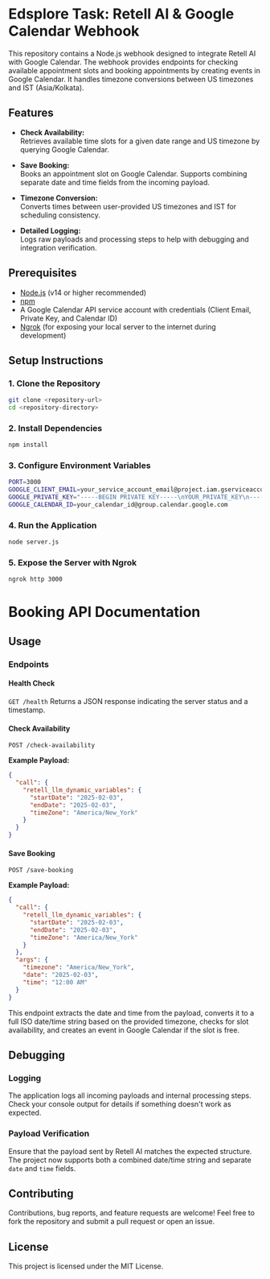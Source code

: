 # Edsplore Task: Retell AI & Google Calendar Webhook

This repository contains a Node.js webhook designed to integrate Retell AI with Google Calendar. The webhook provides endpoints for checking available appointment slots and booking appointments by creating events in Google Calendar. It handles timezone conversions between US timezones and IST (Asia/Kolkata).

## Features

- **Check Availability:**  
  Retrieves available time slots for a given date range and US timezone by querying Google Calendar.
  
- **Save Booking:**  
  Books an appointment slot on Google Calendar. Supports combining separate date and time fields from the incoming payload.
  
- **Timezone Conversion:**  
  Converts times between user-provided US timezones and IST for scheduling consistency.

- **Detailed Logging:**  
  Logs raw payloads and processing steps to help with debugging and integration verification.

## Prerequisites

- [Node.js](https://nodejs.org/) (v14 or higher recommended)
- [npm](https://www.npmjs.com/)
- A Google Calendar API service account with credentials (Client Email, Private Key, and Calendar ID)
- [Ngrok](https://ngrok.com/) (for exposing your local server to the internet during development)

## Setup Instructions

### 1. Clone the Repository

```bash
git clone <repository-url>
cd <repository-directory>
```
### 2. Install Dependencies
```bash
npm install
```

### 3. Configure Environment Variables
```bash
PORT=3000
GOOGLE_CLIENT_EMAIL=your_service_account_email@project.iam.gserviceaccount.com
GOOGLE_PRIVATE_KEY="-----BEGIN PRIVATE KEY-----\nYOUR_PRIVATE_KEY\n-----END PRIVATE KEY-----\n"
GOOGLE_CALENDAR_ID=your_calendar_id@group.calendar.google.com
```
### 4. Run the Application
``` bash
node server.js
```

### 5. Expose the Server with Ngrok
``` bash
ngrok http 3000
```

# Booking API Documentation

## Usage

### Endpoints

#### Health Check
`GET /health`
Returns a JSON response indicating the server status and a timestamp.

#### Check Availability
`POST /check-availability`

**Example Payload:**
```json
{
  "call": {
    "retell_llm_dynamic_variables": {
      "startDate": "2025-02-03",
      "endDate": "2025-02-03",
      "timeZone": "America/New_York"
    }
  }
}
```

#### Save Booking
`POST /save-booking`

**Example Payload:**
```json
{
  "call": {
    "retell_llm_dynamic_variables": {
      "startDate": "2025-02-03",
      "endDate": "2025-02-03",
      "timeZone": "America/New_York"
    }
  },
  "args": {
    "timezone": "America/New_York",
    "date": "2025-02-03",
    "time": "12:00 AM"
  }
}
```

This endpoint extracts the date and time from the payload, converts it to a full ISO date/time string based on the provided timezone, checks for slot availability, and creates an event in Google Calendar if the slot is free.

## Debugging

### Logging
The application logs all incoming payloads and internal processing steps. Check your console output for details if something doesn't work as expected.

### Payload Verification
Ensure that the payload sent by Retell AI matches the expected structure. The project now supports both a combined date/time string and separate `date` and `time` fields.

## Contributing
Contributions, bug reports, and feature requests are welcome! Feel free to fork the repository and submit a pull request or open an issue.

## License
This project is licensed under the MIT License.
